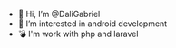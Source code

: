 - 👋 Hi, I’m @DaliGabriel
- 👀 I’m interested in android development
- :bomb: I'm work with php and laravel

<!---
DaliGabriel/DaliGabriel is a ✨ special ✨ repository because its `README.md` (this file) appears on your GitHub profile.
You can click the Preview link to take a look at your changes.
--->
